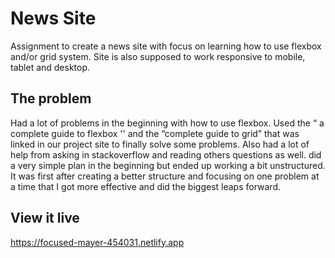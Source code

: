 # News Site

Assignment to create a news site with focus on learning how to use flexbox and/or grid system. Site is also supposed to work responsive to mobile, tablet and desktop. 

## The problem

Had a lot of problems in the beginning with how to use flexbox. Used the “ a complete guide to flexbox '' and the “complete guide to grid” that was linked in our project site to finally solve some problems. Also had a lot of help from asking in stackoverflow and reading others questions as well. 
did a very simple plan in the beginning but ended up working a bit unstructured. It was first after creating a better structure and focusing on one problem at a time that I got more effective and did the biggest leaps forward. 


## View it live

https://focused-mayer-454031.netlify.app